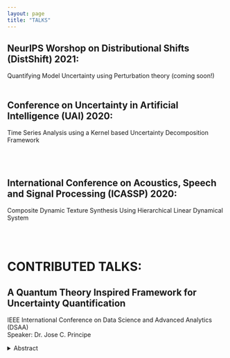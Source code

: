 ```yaml
---
layout: page
title: "TALKS"
---
```


NeurIPS Worshop on Distributional Shifts (DistShift) 2021:
---
Quantifying Model Uncertainty using Perturbation theory
(coming soon!)
<br />
<br />

Conference on Uncertainty in Artificial Intelligence (UAI) 2020:
---
Time Series Analysis using a Kernel based Uncertainty Decomposition Framework

<br />
<br />

International Conference on Acoustics, Speech and Signal Processing (ICASSP) 2020: 
---
Composite Dynamic Texture Synthesis Using Hierarchical Linear Dynamical System

<br />
<br />

<h1>CONTRIBUTED TALKS:</h1>

A Quantum Theory Inspired Framework for Uncertainty Quantification
---
IEEE International Conference on Data Science and Advanced Analytics (DSAA)
<br />
Speaker: Dr. Jose C. Principe
<details>
<summary> Abstract </summary>
<br>
This talk presents our current goal of developing operators inspired by quantum theory to quantify uncertainty in time series and train adaptive models for machine learning. The basic observation is that data projected to a Reproducing Kernel Hilbert Space (RKHS) are functions that obey the properties of a potential field. Therefore, one can directly apply the Schrodinger equation to the projected data and interpret its Hermite expansion in terms of modes over the space of samples that express multi scale uncertainty. This methodology can be used to quantify signal properties and can also lead to methodologies to train signal processing models. We will exemplify the theory with some preliminary results.
</details>

<br />
<br />


 
